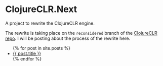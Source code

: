 # ClojureCLR.Next

A project to rewrite the ClojureCLR engine.

The rewrite is taking place on the `reconsidered` branch of the [ClojureCLR repo](https://github.com/clojure/clojure-clr).  I will be posting about the process of the rewrite here.

<ul>
  {% for post in site.posts %}
    <li>
      <a href="{{ post.url }}">{{ post.title }}</a>
    </li>
  {% endfor %}
</ul>